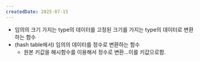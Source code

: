 ```yaml
---
createdDate: 2025-07-15
---
```

- 임의의 크기 가지는 type의 데이터를 고정된 크기를 가지는 type의 데이터로 변환하는 함수
- (hash table에서) 임의의 데이터를 정수로 변환하는 함수
	- 원본 키값을 해시함수를 이용해서 정수로 변환...이를 키값으로함.